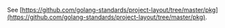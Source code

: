See [https://github.com/golang-standards/project-layout/tree/master/pkg](https://github.com/golang-standards/project-layout/tree/master/pkg).

